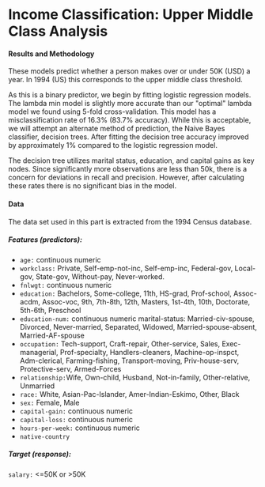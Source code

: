 # Income Classification: Upper Middle Class Analysis

#### Results and Methodology

These models predict whether a person makes over or under 50K (USD) a year.  In 1994 (US) this corresponds to the upper middle class threshold.  

As this is a binary predictor, we begin by fitting logistic regression models.  The lambda min model is slightly more accurate than our "optimal" lambda model we found using 5-fold cross-validation.  This model has a misclassification rate of 16.3% (83.7% accuracy).  While this is acceptable, we will attempt an alternate method of prediction, the Naive Bayes classifier, decision trees. After fitting the decision tree accuracy improved by approximately 1% compared to the logistic regression model.  

The decision tree utilizes marital status, education, and capital gains as key nodes.  Since significantly more observations are less than 50k, there is a concern for deviations in recall and precision.  However, after calculating these rates there is no significant bias in the model.  


#### Data
The data set used in this part is extracted from the 1994 Census database.

##### Features (predictors):
+ `age:` continuous numeric
+ `workclass:` Private, Self-emp-not-inc, Self-emp-inc, Federal-gov, Local-gov, State-gov, Without-pay, Never-worked.
+ `fnlwgt:` continuous numeric
+ `education:` Bachelors, Some-college, 11th, HS-grad, Prof-school, Assoc-acdm, Assoc-voc, 9th, 7th-8th, 12th, Masters, 1st-4th, 10th, Doctorate, 5th-6th, Preschool
+ `education-num:` continuous numeric
marital-status: Married-civ-spouse, Divorced, Never-married, Separated, Widowed, Married-spouse-absent, Married-AF-spouse
+ `occupation:` Tech-support, Craft-repair, Other-service, Sales, Exec-managerial, Prof-specialty, Handlers-cleaners, Machine-op-inspct, Adm-clerical, Farming-fishing, Transport-moving, Priv-house-serv, Protective-serv, Armed-Forces
+ `relationship:`Wife, Own-child, Husband, Not-in-family, Other-relative, Unmarried
+ `race:` White, Asian-Pac-Islander, Amer-Indian-Eskimo, Other, Black
+ `sex:` Female, Male
+ `capital-gain:` continuous numeric
+ `capital-loss:` continuous numeric
+ `hours-per-week:` continuous numeric
+ `native-country`

##### Target (response):
`salary:` <=50K or >50K
